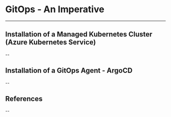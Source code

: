 # GitOps - An Imperative 
---

## Installation of a Managed Kubernetes Cluster (Azure Kubernetes Service) 
--

## Installation of a GitOps Agent - ArgoCD 
--

## References
--
